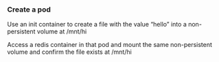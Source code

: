 ### Create a pod
Use an init container to create a file with the value “hello” into a non-persistent volume at /mnt/hi 

Access a redis container in that pod and mount the same non-persistent volume and confirm the file exists at /mnt/hi
